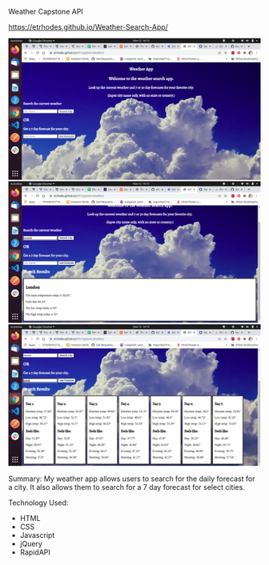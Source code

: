 Weather Capstone API

https://etrhodes.github.io/Weather-Search-App/

<img src="https://github.com/etrhodes/API-Capstone-Weather/blob/main/images/APIscreenshotImage1.png">

<img src="https://github.com/etrhodes/API-Capstone-Weather/blob/main/images/APIscreenshotImage2.png">

<img src="https://github.com/etrhodes/API-Capstone-Weather/blob/main/images/APIscreenshotImage3.png">

Summary: 
My weather app allows users to search for the daily forecast for a city. It also allows them to search for a 7 day forecast for select cities.

Technology Used:
* HTML
* CSS
* Javascript
* jQuery
* RapidAPI




